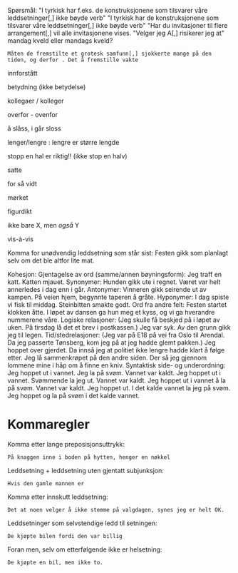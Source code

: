 Spørsmål:
    "I tyrkisk har f.eks. de konstruksjonene som tilsvarer våre leddsetninger[,] ikke bøyde verb"
    "I tyrkisk har de konstruksjonene som tilsvarer våre leddsetninger[,] ikke bøyde verb"
    "Har du invitasjoner til flere arrangement[,] vil alle invitasjonene vises.
    "Velger jeg A[,] risikerer jeg at"
    mandag kveld eller mandags kveld?
    
    Måten de fremstilte et grotesk samfunn[,] sjokkerte mange på den tiden, og derfor . Det å fremstille vakte  
innforstått

betydning (ikke betydelse)

kollegaer / kolleger

overfor - ovenfor

å slåss, i går sloss

lenger/lengre : lengre er større lengde

stopp en hal er riktig!! (ikke stop en halv)

satte 

for så vidt

mørket

figurdikt

ikke bare X, men _også_ Y

vis-à-vis

Komma for unødvendig leddsetning som står sist:
  Festen gikk som planlagt selv om det ble altfor lite mat.

Kohesjon:
  Gjentagelse av ord (samme/annen bøyningsform):
      Jeg traff en katt. Katten mjauet.
  Synonymer:
      Hunden gikk ute i regnet. Været var helt annerledes i dag enn i går.
  Antonymer:
      Vinneren gikk seirende ut av kampen. På veien hjem, begynnte taperen å gråte.
  Hyponymer:
      I dag spiste vi fisk til middag. Steinbitten smakte godt.
  Ord fra andre felt:
      Festen startet klokken åtte. I løpet av dansen ga hun meg et kyss, og vi ga hverandre nummerene våre.
  Logiske relasjoner: 
      (Jeg skulle få beskjed på i løpet av uken. På tirsdag lå det et brev i postkassen.)
      Jeg var syk. Av den grunn gikk jeg til legen.
  Tid/stedrelasjoner:
      (Jeg var på E18 på vei fra Oslo til Arendal. Da jeg passerte Tønsberg, kom jeg på at jeg hadde glemt pakken.)
      Jeg hoppet over gjerdet. Da innså jeg at politiet ikke lengre hadde klart å følge etter.
      Jeg lå sammenkrøpet på den andre siden. Der så jeg gjennom lommene mine i håp om å finne en kniv. 
  Syntaktisk side- og underordning:
      Jeg hoppet ut i vannet. Jeg la på svøm. Vannet var kaldt.
      Jeg hoppet ut i vannet. Svømmende la jeg ut. Vannet var kaldt.
      Jeg hoppet ut i vannet å la på svøm. Vannet var kaldt.
      Jeg hoppet ut. I det kalde vannet la jeg på svøm.
      Jeg hoppet og la på svøm i det kalde vannet. 


# Kommaregler

Komma etter lange preposisjonsuttrykk:

    På knaggen inne i boden på hytten, henger en nøkkel

Leddsetning + leddsetning uten gjentatt subjunksjon:

    Hvis den gamle mannen er 

Komma etter innskutt leddsetning:

    Det at noen velger å ikke stemme på valgdagen, synes jeg er helt OK.

Leddsetninger som selvstendige ledd til setningen:

    De kjøpte bilen fordi den var billig

Foran men, selv om etterfølgende ikke er helsetning:

    De kjøpte en bil, men ikke to.

